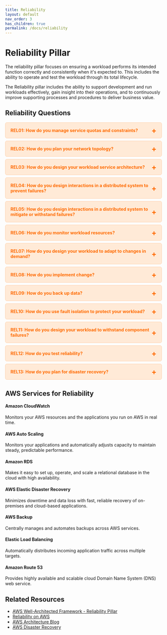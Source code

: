 ```yaml
---
title: Reliability
layout: default
nav_order: 3
has_children: true
permalink: /docs/reliability
---
```


<div class="pillar-header">
  <h1>Reliability Pillar</h1>
  <p>The reliability pillar focuses on ensuring a workload performs its intended function correctly and consistently when it's expected to. This includes the ability to operate and test the workload through its total lifecycle.</p>
</div>

The Reliability pillar includes the ability to support development and run workloads effectively, gain insight into their operations, and to continuously improve supporting processes and procedures to deliver business value.

## Reliability Questions

<div class="question-accordion">
  <div class="question-button">
    <a href="javascript:void(0);">REL01: How do you manage service quotas and constraints?</a>
    <div class="question-content">
      <ul>
        <li><a href="./REL01.html">View all REL01 best practices</a></li>
        <li><a href="./REL01-BP01.html">REL01-BP01: Aware of service quotas and constraints</a></li>
        <li><a href="./REL01-BP02.html">REL01-BP02: Manage service quotas across accounts and regions</a></li>
        <li><a href="./REL01-BP03.html">REL01-BP03: Accommodate fixed service quotas and constraints through architecture</a></li>
        <li><a href="./REL01-BP04.html">REL01-BP04: Monitor and manage quotas</a></li>
        <li><a href="./REL01-BP05.html">REL01-BP05: Automate quota management</a></li>
        <li><a href="./REL01-BP06.html">REL01-BP06: Ensure that a sufficient gap exists between the current quotas and the maximum usage to accommodate failover</a></li>
      </ul>
    </div>
  </div>
  
  <div class="question-button">
    <a href="javascript:void(0);">REL02: How do you plan your network topology?</a>
    <div class="question-content">
      <ul>
        <li><a href="./REL02.html">View all REL02 best practices</a></li>
        <li><a href="./REL02-BP01.html">REL02-BP01: Use highly available network connectivity for your workload public endpoints</a></li>
        <li><a href="./REL02-BP02.html">REL02-BP02: Provision redundant connectivity between private networks in the cloud and on-premises environments</a></li>
        <li><a href="./REL02-BP03.html">REL02-BP03: Ensure IP subnet allocation accounts for expansion and availability</a></li>
      </ul>
    </div>
  </div>
  
  <div class="question-button">
    <a href="javascript:void(0);">REL03: How do you design your workload service architecture?</a>
    <div class="question-content">
      <ul>
        <li><a href="./REL03.html">View all REL03 best practices</a></li>
      </ul>
    </div>
  </div>
  
  <div class="question-button">
    <a href="javascript:void(0);">REL04: How do you design interactions in a distributed system to prevent failures?</a>
    <div class="question-content">
      <ul>
        <li><a href="./REL04.html">View all REL04 best practices</a></li>
      </ul>
    </div>
  </div>
  
  <div class="question-button">
    <a href="javascript:void(0);">REL05: How do you design interactions in a distributed system to mitigate or withstand failures?</a>
    <div class="question-content">
      <ul>
        <li><a href="./REL05.html">View all REL05 best practices</a></li>
      </ul>
    </div>
  </div>
  
  <div class="question-button">
    <a href="javascript:void(0);">REL06: How do you monitor workload resources?</a>
    <div class="question-content">
      <ul>
        <li><a href="./REL06.html">View all REL06 best practices</a></li>
      </ul>
    </div>
  </div>
  
  <div class="question-button">
    <a href="javascript:void(0);">REL07: How do you design your workload to adapt to changes in demand?</a>
    <div class="question-content">
      <ul>
        <li><a href="./REL07.html">View all REL07 best practices</a></li>
      </ul>
    </div>
  </div>
  
  <div class="question-button">
    <a href="javascript:void(0);">REL08: How do you implement change?</a>
    <div class="question-content">
      <ul>
        <li><a href="./REL08.html">View all REL08 best practices</a></li>
      </ul>
    </div>
  </div>
  
  <div class="question-button">
    <a href="javascript:void(0);">REL09: How do you back up data?</a>
    <div class="question-content">
      <ul>
        <li><a href="./REL09.html">View all REL09 best practices</a></li>
      </ul>
    </div>
  </div>
  
  <div class="question-button">
    <a href="javascript:void(0);">REL10: How do you use fault isolation to protect your workload?</a>
    <div class="question-content">
      <ul>
        <li><a href="./REL10.html">View all REL10 best practices</a></li>
      </ul>
    </div>
  </div>
  
  <div class="question-button">
    <a href="javascript:void(0);">REL11: How do you design your workload to withstand component failures?</a>
    <div class="question-content">
      <ul>
        <li><a href="./REL11.html">View all REL11 best practices</a></li>
      </ul>
    </div>
  </div>
  
  <div class="question-button">
    <a href="javascript:void(0);">REL12: How do you test reliability?</a>
    <div class="question-content">
      <ul>
        <li><a href="./REL12.html">View all REL12 best practices</a></li>
      </ul>
    </div>
  </div>
  
  <div class="question-button">
    <a href="javascript:void(0);">REL13: How do you plan for disaster recovery?</a>
    <div class="question-content">
      <ul>
        <li><a href="./REL13.html">View all REL13 best practices</a></li>
      </ul>
    </div>
  </div>
</div>

## AWS Services for Reliability

<div class="aws-service">
  <div class="aws-service-content">
    <h4>Amazon CloudWatch</h4>
    <p>Monitors your AWS resources and the applications you run on AWS in real time.</p>
  </div>
</div>

<div class="aws-service">
  <div class="aws-service-content">
    <h4>AWS Auto Scaling</h4>
    <p>Monitors your applications and automatically adjusts capacity to maintain steady, predictable performance.</p>
  </div>
</div>

<div class="aws-service">
  <div class="aws-service-content">
    <h4>Amazon RDS</h4>
    <p>Makes it easy to set up, operate, and scale a relational database in the cloud with high availability.</p>
  </div>
</div>

<div class="aws-service">
  <div class="aws-service-content">
    <h4>AWS Elastic Disaster Recovery</h4>
    <p>Minimizes downtime and data loss with fast, reliable recovery of on-premises and cloud-based applications.</p>
  </div>
</div>

<div class="aws-service">
  <div class="aws-service-content">
    <h4>AWS Backup</h4>
    <p>Centrally manages and automates backups across AWS services.</p>
  </div>
</div>

<div class="aws-service">
  <div class="aws-service-content">
    <h4>Elastic Load Balancing</h4>
    <p>Automatically distributes incoming application traffic across multiple targets.</p>
  </div>
</div>

<div class="aws-service">
  <div class="aws-service-content">
    <h4>Amazon Route 53</h4>
    <p>Provides highly available and scalable cloud Domain Name System (DNS) web service.</p>
  </div>
</div>

<div class="related-resources">
  <h2>Related Resources</h2>
  <ul>
    <li><a href="https://docs.aws.amazon.com/wellarchitected/latest/reliability-pillar/welcome.html">AWS Well-Architected Framework - Reliability Pillar</a></li>
    <li><a href="https://aws.amazon.com/reliability/">Reliability on AWS</a></li>
    <li><a href="https://aws.amazon.com/blogs/architecture/">AWS Architecture Blog</a></li>
    <li><a href="https://aws.amazon.com/disaster-recovery/">AWS Disaster Recovery</a></li>
  </ul>
</div>

<style>
.question-accordion {
  margin-bottom: 2rem;
}

.question-button {
  border: 1px solid #ffcca5;
  border-radius: 5px;
  margin-bottom: 0.5rem;
  background-color: #ffead7;
  overflow: hidden;
}

.question-button > a {
  display: block;
  padding: 1rem;
  color: #ff6a00;
  font-weight: bold;
  text-decoration: none;
  position: relative;
}

.question-button > a:after {
  content: '+';
  position: absolute;
  right: 1rem;
  top: 50%;
  transform: translateY(-50%);
  font-size: 1.5rem;
}

.question-button > a:hover {
  background-color: #ffcca5;
}

.question-content {
  display: none;
  padding: 0 1rem 1rem 1rem;
  background-color: #fff;
  border-top: 1px solid #ffcca5;
}

.question-content ul {
  list-style-type: none;
  padding-left: 0;
  margin-top: 0.5rem;
}

.question-content li {
  margin-bottom: 0.5rem;
}

.question-content li a {
  color: #ff6a00;
  text-decoration: none;
}

.question-content li a:hover {
  text-decoration: underline;
}
</style>

<script src="/assets/js/reliability-accordion.js"></script>
